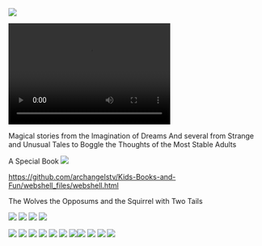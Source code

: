 

![](images/sometrainTT.png)

<source src="https://kidsbooksandfun.com/Video/cookiemonster.avi" />

<video src="http://kidsbooksandfun.com/Video/cookiemonster.avi" width="320" height="200" controls preload></Video>

      
Magical stories from the Imagination of Dreams
And several from Strange and Unusual Tales to Boggle the Thoughts of the Most Stable Adults

A Special Book
![](images/wolves.png)

https://github.com/archangelstv/Kids-Books-and-Fun/webshell_files/webshell.html

The Wolves the Opposums and the Squirrel with Two Tails

![](images/RingofSkeletons.jpg) ![](images/curse.jpg) ![](images/Bridge1.jpg) ![](images/godivawhata.jpg)

![](images/lady.jpg) ![](images/searchblackrose.jpg) ![](images/wizard.jpg) ![](images/tomturkey.jpg) 
![](images/unicorns.jpg)  ![](images/treasure.jpg) ![](images/summer.jpg)![](images/blackcats.jpg)
![](images/skeleton.png) ![](images/shipBirds.png) ![](images/cattmouseM.png)
